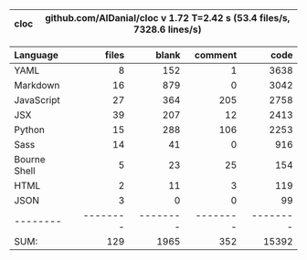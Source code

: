 cloc|github.com/AlDanial/cloc v 1.72  T=2.42 s (53.4 files/s, 7328.6 lines/s)
--- | ---

Language|files|blank|comment|code
:-------|-------:|-------:|-------:|-------:
YAML|8|152|1|3638
Markdown|16|879|0|3042
JavaScript|27|364|205|2758
JSX|39|207|12|2413
Python|15|288|106|2253
Sass|14|41|0|916
Bourne Shell|5|23|25|154
HTML|2|11|3|119
JSON|3|0|0|99
--------|--------|--------|--------|--------
SUM:|129|1965|352|15392

